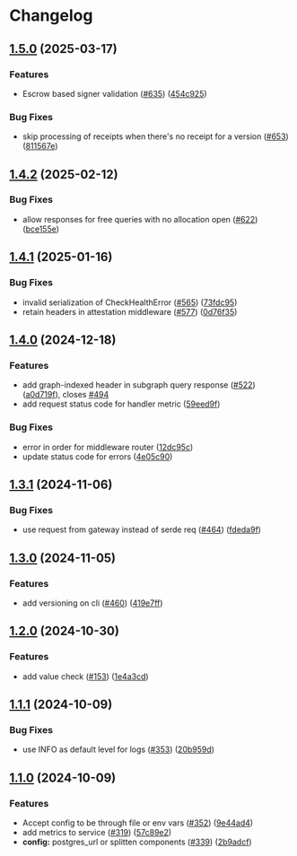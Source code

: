# Changelog







## [1.5.0](https://github.com/graphprotocol/indexer-rs/compare/indexer-service-rs-v1.4.2...indexer-service-rs-v1.5.0) (2025-03-17)


### Features

* Escrow based signer validation ([#635](https://github.com/graphprotocol/indexer-rs/issues/635)) ([454c925](https://github.com/graphprotocol/indexer-rs/commit/454c925f184fbd8b454ef9aaea86fc53a218fcea))


### Bug Fixes

* skip processing of receipts when there's no receipt for a version ([#653](https://github.com/graphprotocol/indexer-rs/issues/653)) ([811567e](https://github.com/graphprotocol/indexer-rs/commit/811567eb0e227a84afbb9d5c438074b4a6ad03ae))

## [1.4.2](https://github.com/graphprotocol/indexer-rs/compare/indexer-service-rs-v1.4.1...indexer-service-rs-v1.4.2) (2025-02-12)


### Bug Fixes

* allow responses for free queries with no allocation open ([#622](https://github.com/graphprotocol/indexer-rs/issues/622)) ([bce155e](https://github.com/graphprotocol/indexer-rs/commit/bce155e8515bd4e8a666a42d621a82776727a8cd))

## [1.4.1](https://github.com/graphprotocol/indexer-rs/compare/indexer-service-rs-v1.4.0...indexer-service-rs-v1.4.1) (2025-01-16)


### Bug Fixes

* invalid serialization of CheckHealthError ([#565](https://github.com/graphprotocol/indexer-rs/issues/565)) ([73fdc95](https://github.com/graphprotocol/indexer-rs/commit/73fdc958aa93d89b8f58f3a93d859236d59ba20e))
* retain headers in attestation middleware ([#577](https://github.com/graphprotocol/indexer-rs/issues/577)) ([0d76f35](https://github.com/graphprotocol/indexer-rs/commit/0d76f35c70b252f0df34d919a43785f3c860dc01))

## [1.4.0](https://github.com/graphprotocol/indexer-rs/compare/indexer-service-rs-v1.3.2...indexer-service-rs-v1.4.0) (2024-12-18)


### Features

* add graph-indexed header in subgraph query response ([#522](https://github.com/graphprotocol/indexer-rs/issues/522)) ([a0d719f](https://github.com/graphprotocol/indexer-rs/commit/a0d719f1a0834ff5ba99522fadd6b52c079425d3)), closes [#494](https://github.com/graphprotocol/indexer-rs/issues/494)
* add request status code for handler metric ([59eed9f](https://github.com/graphprotocol/indexer-rs/commit/59eed9f347458fdae0798f12e500533c302a9c40))


### Bug Fixes

* error in order for middleware router ([12dc95c](https://github.com/graphprotocol/indexer-rs/commit/12dc95c11fe0b6f8e82bfc7604f8079a5010e414))
* update status code for errors ([4e05c90](https://github.com/graphprotocol/indexer-rs/commit/4e05c90537ffd35656a10a652b2ae5678ed026d8))

## [1.3.1](https://github.com/graphprotocol/indexer-rs/compare/indexer-service-rs-v1.3.0...indexer-service-rs-v1.3.1) (2024-11-06)


### Bug Fixes

* use request from gateway instead of serde req ([#464](https://github.com/graphprotocol/indexer-rs/issues/464)) ([fdeda9f](https://github.com/graphprotocol/indexer-rs/commit/fdeda9fea996f96e1c0a7bef291a551f426f5591))

## [1.3.0](https://github.com/graphprotocol/indexer-rs/compare/indexer-service-rs-v1.2.2...indexer-service-rs-v1.3.0) (2024-11-05)


### Features

* add versioning on cli ([#460](https://github.com/graphprotocol/indexer-rs/issues/460)) ([419e7ff](https://github.com/graphprotocol/indexer-rs/commit/419e7ff513fd11294c8523f5dae102a5cbf77f94))

## [1.2.0](https://github.com/graphprotocol/indexer-rs/compare/indexer-service-rs-v1.1.1...indexer-service-rs-v1.2.0) (2024-10-30)


### Features

* add value check ([#153](https://github.com/graphprotocol/indexer-rs/issues/153)) ([1e4a3cd](https://github.com/graphprotocol/indexer-rs/commit/1e4a3cdd8c18b5356e64285b8082d8abde20d6de))

## [1.1.1](https://github.com/graphprotocol/indexer-rs/compare/indexer-service-rs-v1.1.0...indexer-service-rs-v1.1.1) (2024-10-09)


### Bug Fixes

* use INFO as default level for logs ([#353](https://github.com/graphprotocol/indexer-rs/issues/353)) ([20b959d](https://github.com/graphprotocol/indexer-rs/commit/20b959d4d2095a0d9b545b8c25be7259ac387f12))

## [1.1.0](https://github.com/graphprotocol/indexer-rs/compare/indexer-service-rs-v1.0.0...indexer-service-rs-v1.1.0) (2024-10-09)


### Features

* Accept config to be through file or env vars ([#352](https://github.com/graphprotocol/indexer-rs/issues/352)) ([9e44ad4](https://github.com/graphprotocol/indexer-rs/commit/9e44ad4fd04477e07dba4776f4a2de8a338f0f61))
* add metrics to service ([#319](https://github.com/graphprotocol/indexer-rs/issues/319)) ([57c89e2](https://github.com/graphprotocol/indexer-rs/commit/57c89e237a57b49214eaf902303e3d89c9d82396))
* **config:** postgres_url or splitten components ([#339](https://github.com/graphprotocol/indexer-rs/issues/339)) ([2b9adcf](https://github.com/graphprotocol/indexer-rs/commit/2b9adcfa2cc3f4bc9024fb3604d0c85104a080d4))
